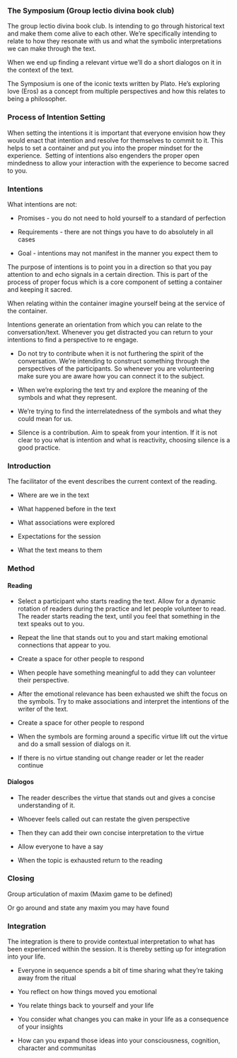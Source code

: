 ### The Symposium (Group lectio divina book club)

The group lectio divina book club. Is intending to go through historical text and make them come alive to each other. We’re specifically intending to relate to how they resonate with us and what the symbolic interpretations we can make through the text.

When we end up finding a relevant virtue we’ll do a short dialogos on it in the context of the text.

The Symposium is one of the iconic texts written by Plato. He’s exploring love (Eros) as a concept from multiple perspectives and how this relates to being a philosopher.

### Process of Intention Setting

When setting the intentions it is important that everyone envision how they would enact that intention and resolve for themselves to commit to it. This helps to set a container and put you into the proper mindset for the experience.  Setting of intentions also engenders the proper open mindedness to allow your interaction with the experience to become sacred to you.

### Intentions



What intentions are not:

- Promises - you do not need to hold yourself to a standard of perfection
    
- Requirements - there are not things you have to do absolutely in all cases
    
- Goal - intentions may not manifest in the manner you expect them to
    

  
  

The purpose of intentions is to point you in a direction so that you pay attention to and echo signals in a certain direction. This is part of the process of proper focus which is a core component of setting a container and keeping it sacred.

  

When relating within the container imagine yourself being at the service of the container.

Intentions generate an orientation from which you can relate to the conversation/text. Whenever you get distracted you can return to your intentions to find a perspective to re engage. 

  

- Do not try to contribute when it is not furthering the spirit of the conversation. We’re intending to construct something through the perspectives of the participants. So whenever you are volunteering make sure you are aware how you can connect it to the subject.
    
- When we’re exploring the text try and explore the meaning of the symbols and what they represent.
    
- We’re trying to find the interrelatedness of the symbols and what they could mean for us.
    
- Silence is a contribution. Aim to speak from your intention. If it is not clear to you what is intention and what is reactivity, choosing silence is a good practice.
    

  

### Introduction

The facilitator of the event describes the current context of the reading.

- Where are we in the text
    
- What happened before in the text
    
- What associations were explored
    
- Expectations for the session
    
- What the text means to them
    

### Method

#### Reading

- Select a participant who starts reading the text. Allow for a dynamic rotation of readers during the practice and let people volunteer to read.  
    The reader starts reading the text, until you feel that something in the text speaks out to you. 
    
- Repeat the line that stands out to you and start making emotional connections that appear to you. 
    

- Create a space for other people to respond
    

- When people have something meaningful to add they can volunteer their perspective.
    
- After the emotional relevance has been exhausted we shift the focus on the symbols. Try to make associations and interpret the intentions of the writer of the text.
    

- Create a space for other people to respond
    

- When the symbols are forming around a specific virtue lift out the virtue and do a small session of dialogs on it.
    
- If there is no virtue standing out change reader or let the reader continue
    

  

#### Dialogos

- The reader describes the virtue that stands out and gives a concise understanding of it.
    
- Whoever feels called out can restate the given perspective
    
- Then they can add their own concise interpretation to the virtue
    
- Allow everyone to have a say
    
- When the topic is exhausted return to the reading
    

### Closing

Group articulation of maxim (Maxim game to be defined)

Or go around and state any maxim you may have found

  

### Integration

  

The integration is there to provide contextual interpretation to what has been experienced within the session. It is thereby setting up for integration into your life.

- Everyone in sequence spends a bit of time sharing what they’re taking away from the ritual
    
- You reflect on how things moved you emotional
    
- You relate things back to yourself and your life
    
- You consider what changes you can make in your life as a consequence of your insights
    
- How can you expand those ideas into your consciousness, cognition, character and communitas